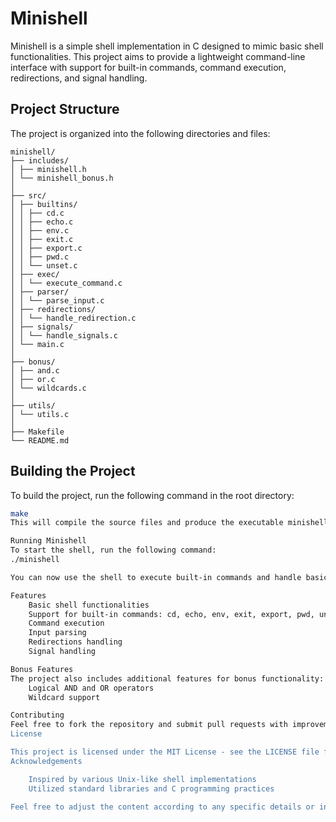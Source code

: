# Minishell

Minishell is a simple shell implementation in C designed to mimic basic shell functionalities. This project aims to provide a lightweight command-line interface with support for built-in commands, command execution, redirections, and signal handling.

## Project Structure

The project is organized into the following directories and files:
```
minishell/
├── includes/
│ ├── minishell.h
│ └── minishell_bonus.h
│
├── src/
│ ├── builtins/
│ │ ├── cd.c
│ │ ├── echo.c
│ │ ├── env.c
│ │ ├── exit.c
│ │ ├── export.c
│ │ ├── pwd.c
│ │ └── unset.c
│ ├── exec/
│ │ └── execute_command.c
│ ├── parser/
│ │ └── parse_input.c
│ ├── redirections/
│ │ └── handle_redirection.c
│ ├── signals/
│ │ └── handle_signals.c
│ └── main.c
│
├── bonus/
│ ├── and.c
│ ├── or.c
│ └── wildcards.c
│
├── utils/
│ └── utils.c
│
├── Makefile
└── README.md
```
## Building the Project

To build the project, run the following command in the root directory:

```bash
make
This will compile the source files and produce the executable minishell.

Running Minishell
To start the shell, run the following command:
./minishell

You can now use the shell to execute built-in commands and handle basic shell operations.

Features
    Basic shell functionalities
    Support for built-in commands: cd, echo, env, exit, export, pwd, unset
    Command execution
    Input parsing
    Redirections handling
    Signal handling

Bonus Features
The project also includes additional features for bonus functionality:
    Logical AND and OR operators
    Wildcard support

Contributing
Feel free to fork the repository and submit pull requests with improvements or bug fixes. Please ensure your code adheres to the project's coding style and includes appropriate tests.
License

This project is licensed under the MIT License - see the LICENSE file for details.
Acknowledgements

    Inspired by various Unix-like shell implementations
    Utilized standard libraries and C programming practices

Feel free to adjust the content according to any specific details or instructions relate